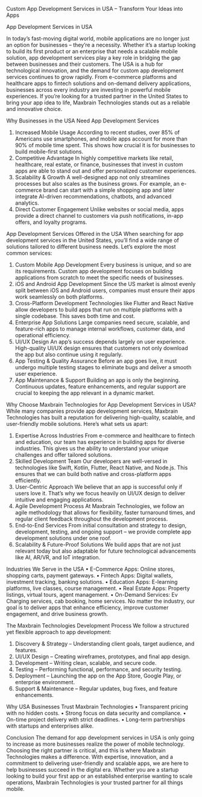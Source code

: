 Custom App Development Services in USA – Transform Your Ideas into Apps

App Development Services in USA 
 
In today’s fast-moving digital world, mobile applications are no longer just an option for businesses – they’re a necessity. Whether it’s a startup looking to build its first product or an enterprise that needs a scalable mobile solution, app development services play a key role in bridging the gap between businesses and their customers.
The USA is a hub for technological innovation, and the demand for custom app development services continues to grow rapidly. From e-commerce platforms and healthcare apps to fintech solutions and on-demand delivery applications, businesses across every industry are investing in powerful mobile experiences.
If you’re looking for a trusted partner in the United States to bring your app idea to life, Maxbrain Technologies stands out as a reliable and innovative choice.

Why Businesses in the USA Need App Development Services
1.	Increased Mobile Usage
According to recent studies, over 85% of Americans use smartphones, and mobile apps account for more than 90% of mobile time spent. This shows how crucial it is for businesses to build mobile-first solutions.
2.	Competitive Advantage
In highly competitive markets like retail, healthcare, real estate, or finance, businesses that invest in custom apps are able to stand out and offer personalized customer experiences.
3.	Scalability & Growth
A well-designed app not only streamlines processes but also scales as the business grows. For example, an e-commerce brand can start with a simple shopping app and later integrate AI-driven recommendations, chatbots, and advanced analytics.
4.	Direct Customer Engagement
Unlike websites or social media, apps provide a direct channel to customers via push notifications, in-app offers, and loyalty programs.

App Development Services Offered in the USA
When searching for app development services in the United States, you’ll find a wide range of solutions tailored to different business needs. Let’s explore the most common services:
1. Custom Mobile App Development
Every business is unique, and so are its requirements. Custom app development focuses on building applications from scratch to meet the specific needs of businesses.
2. iOS and Android App Development
Since the US market is almost evenly split between iOS and Android users, companies must ensure their apps work seamlessly on both platforms.
3. Cross-Platform Development
Technologies like Flutter and React Native allow developers to build apps that run on multiple platforms with a single codebase. This saves both time and cost.
4. Enterprise App Solutions
Large companies need secure, scalable, and feature-rich apps to manage internal workflows, customer data, and operational efficiency.
5. UI/UX Design
An app’s success depends largely on user experience. High-quality UI/UX design ensures that customers not only download the app but also continue using it regularly.
6. App Testing & Quality Assurance
Before an app goes live, it must undergo multiple testing stages to eliminate bugs and deliver a smooth user experience.
7. App Maintenance & Support
Building an app is only the beginning. Continuous updates, feature enhancements, and regular support are crucial to keeping the app relevant in a dynamic market.

Why Choose Maxbrain Technologies for App Development Services in USA?
While many companies provide app development services, Maxbrain Technologies has built a reputation for delivering high-quality, scalable, and user-friendly mobile solutions. Here’s what sets us apart:
1. Expertise Across Industries
From e-commerce and healthcare to fintech and education, our team has experience in building apps for diverse industries. This gives us the ability to understand your unique challenges and offer tailored solutions.
2. Skilled Development Team
Our developers are well-versed in technologies like Swift, Kotlin, Flutter, React Native, and Node.js. This ensures that we can build both native and cross-platform apps efficiently.
3. User-Centric Approach
We believe that an app is successful only if users love it. That’s why we focus heavily on UI/UX design to deliver intuitive and engaging applications.
4. Agile Development Process
At Maxbrain Technologies, we follow an agile methodology that allows for flexibility, faster turnaround times, and regular client feedback throughout the development process.
5. End-to-End Services
From initial consultation and strategy to design, development, testing, and ongoing support – we provide complete app development solutions under one roof.
6. Scalability & Future-Proof Solutions
We build apps that are not just relevant today but also adaptable for future technological advancements like AI, AR/VR, and IoT integration.

Industries We Serve in the USA
•	E-Commerce Apps: Online stores, shopping carts, payment gateways.
•	Fintech Apps: Digital wallets, investment tracking, banking solutions.
•	Education Apps: E-learning platforms, live classes, course management.
•	Real Estate Apps: Property listings, virtual tours, agent management.
•	On-Demand Services: Ev Charging services, cab booking, home services.
No matter the industry, our goal is to deliver apps that enhance efficiency, improve customer engagement, and drive business growth.

The Maxbrain Technologies Development Process
We follow a structured yet flexible approach to app development:
1.	Discovery & Strategy – Understanding client goals, target audience, and features.
2.	UI/UX Design – Creating wireframes, prototypes, and final app design.
3.	Development – Writing clean, scalable, and secure code.
4.	Testing – Performing functional, performance, and security testing.
5.	Deployment – Launching the app on the App Store, Google Play, or enterprise environment.
6.	Support & Maintenance – Regular updates, bug fixes, and feature enhancements.

Why USA Businesses Trust Maxbrain Technologies
•	Transparent pricing with no hidden costs.
•	Strong focus on data security and compliance.
•	On-time project delivery with strict deadlines.
•	Long-term partnerships with startups and enterprises alike.

Conclusion
The demand for app development services in USA is only going to increase as more businesses realize the power of mobile technology. Choosing the right partner is critical, and this is where Maxbrain Technologies makes a difference.
With expertise, innovation, and a commitment to delivering user-friendly and scalable apps, we are here to help businesses succeed in the digital era. Whether you are a startup looking to build your first app or an established enterprise wanting to scale operations, Maxbrain Technologies is your trusted partner for all things mobile.

